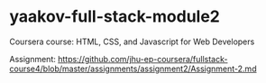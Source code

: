 # yaakov-full-stack-module2
Coursera course: HTML, CSS, and Javascript for Web Developers 


Assignment: https://github.com/jhu-ep-coursera/fullstack-course4/blob/master/assignments/assignment2/Assignment-2.md 
